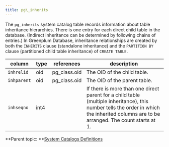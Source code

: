 ```yaml
---
title: pg\_inherits 
---
```


The `pg_inherits` system catalog table records information about table inheritance hierarchies. There is one entry for each direct child table in the database. \(Indirect inheritance can be determined by following chains of entries.\) In Greenplum Database, inheritance relationships are created by both the `INHERITS` clause \(standalone inheritance\) and the `PARTITION BY` clause \(partitioned child table inheritance\) of `CREATE TABLE`.

|column|type|references|description|
|------|----|----------|-----------|
|`inhrelid`|oid|pg\_class.oid|The OID of the child table.|
|`inhparent`|oid|pg\_class.oid|The OID of the parent table.|
|`inhseqno`|int4| |If there is more than one direct parent for a child table \(multiple inheritance\), this number tells the order in which the inherited columns are to be arranged. The count starts at 1.|

**Parent topic: **[System Catalogs Definitions](../system_catalogs/catalog_ref-html.html)

